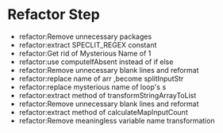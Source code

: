 # Refactor Step

 - refactor:Remove unnecessary packages
 - refactor:extract SPECLIT_REGEX constant
 - refactor:Get rid of Mysterious Name of 1
 - refactor:use computeIfAbsent instead of if else
 - refactor:Remove unnecessary blank lines and reformat
 - refactor:replace name of arr ,become splitInputStr
 - refactor:replace mysterious name of loop's s
 - refactor:extract method of transformStringArrayToList
 - refactor:Remove unnecessary blank lines and reformat
 - refactor:extract method of calculateMapInputCount
 - refactor:Remove meaningless variable name transformation